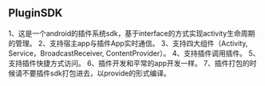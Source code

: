 ## PluginSDK
   1、这是一个android的插件系统sdk，基于interface的方式实现activity生命周期的管理。
   2、支持宿主app与插件App实时通信。
   3、支持四大组件（Activity, Service，BroadcastReceiver, ContentProvider）。
   4、支持插件调用插件。
   5、支持插件快捷方式访问。
   6、插件开发和平常的app开发一样。
   7、插件打包的时候请不要插件sdk打包进去，以provide的形式编译。

